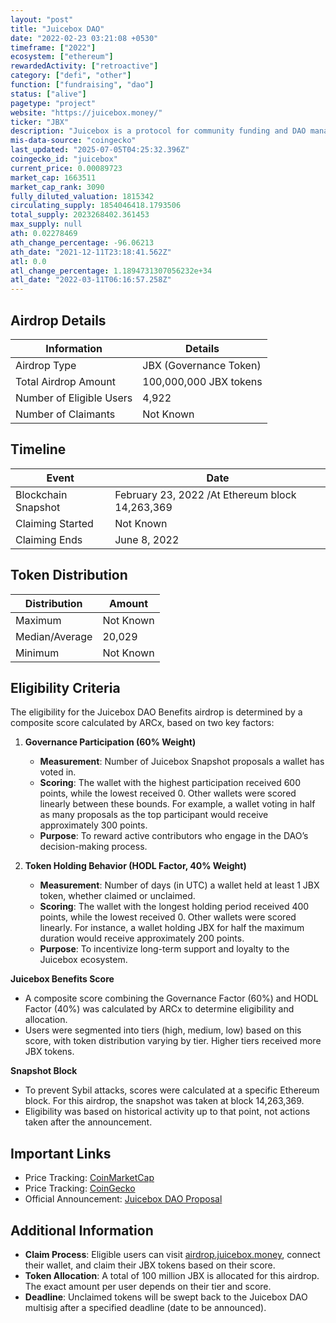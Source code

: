 ```yaml
---
layout: "post"
title: "Juicebox DAO"
date: "2022-02-23 03:21:08 +0530"
timeframe: ["2022"]
ecosystem: ["ethereum"]
rewardedActivity: ["retroactive"]
category: ["defi", "other"]
function: ["fundraising", "dao"]
status: ["alive"]
pagetype: "project"
website: "https://juicebox.money/"
ticker: "JBX"
description: "Juicebox is a protocol for community funding and DAO management, enabling projects to raise funds in a transparent and decentralized manner."
mis-data-source: "coingecko"
last_updated: "2025-07-05T04:25:32.396Z"
coingecko_id: "juicebox"
current_price: 0.00089723
market_cap: 1663511
market_cap_rank: 3090
fully_diluted_valuation: 1815342
circulating_supply: 1854046418.1793506
total_supply: 2023268402.361453
max_supply: null
ath: 0.02278469
ath_change_percentage: -96.06213
ath_date: "2021-12-11T23:18:41.562Z"
atl: 0.0
atl_change_percentage: 1.1894731307056232e+34
atl_date: "2022-03-11T06:16:57.258Z"
---
```


## Airdrop Details

| Information              | Details                |
| ------------------------ | ---------------------- |
| Airdrop Type             | JBX (Governance Token) |
| Total Airdrop Amount     | 100,000,000 JBX tokens |
| Number of Eligible Users | 4,922                  |
| Number of Claimants      | Not Known              |

## Timeline

| Event               | Date                                            |
| ------------------- | ----------------------------------------------- |
| Blockchain Snapshot | February 23, 2022 /At Ethereum block 14,263,369 |
| Claiming Started    | Not Known                                       |
| Claiming Ends       | June 8, 2022                                    |

## Token Distribution

| Distribution   | Amount    |
| -------------- | --------- |
| Maximum        | Not Known |
| Median/Average | 20,029    |
| Minimum        | Not Known |

## Eligibility Criteria

The eligibility for the Juicebox DAO Benefits airdrop is determined by a composite score calculated by ARCx, based on two key factors:

1. **Governance Participation (60% Weight)**

   - **Measurement**: Number of Juicebox Snapshot proposals a wallet has voted in.
   - **Scoring**: The wallet with the highest participation received 600 points, while the lowest received 0. Other wallets were scored linearly between these bounds. For example, a wallet voting in half as many proposals as the top participant would receive approximately 300 points.
   - **Purpose**: To reward active contributors who engage in the DAO’s decision-making process.

2. **Token Holding Behavior (HODL Factor, 40% Weight)**
   - **Measurement**: Number of days (in UTC) a wallet held at least 1 JBX token, whether claimed or unclaimed.
   - **Scoring**: The wallet with the longest holding period received 400 points, while the lowest received 0. Other wallets were scored linearly. For instance, a wallet holding JBX for half the maximum duration would receive approximately 200 points.
   - **Purpose**: To incentivize long-term support and loyalty to the Juicebox ecosystem.

**Juicebox Benefits Score**

- A composite score combining the Governance Factor (60%) and HODL Factor (40%) was calculated by ARCx to determine eligibility and allocation.
- Users were segmented into tiers (high, medium, low) based on this score, with token distribution varying by tier. Higher tiers received more JBX tokens.

**Snapshot Block**

- To prevent Sybil attacks, scores were calculated at a specific Ethereum block. For this airdrop, the snapshot was taken at block 14,263,369.
- Eligibility was based on historical activity up to that point, not actions taken after the announcement.

## Important Links

- Price Tracking: [CoinMarketCap](https://coinmarketcap.com/currencies/juicebox/)
- Price Tracking: [CoinGecko](https://www.coingecko.com/en/coins/juicebox/)
- Official Announcement: [Juicebox DAO Proposal](https://snapshot.box/#/s:jbdao.eth/proposal/0xd10c56f453851063665241417642352beaf8816aca062c29f98b1f5154ff3cdd)

## Additional Information

- **Claim Process**: Eligible users can visit [airdrop.juicebox.money](https://airdrop.juicebox.money/), connect their wallet, and claim their JBX tokens based on their score.
- **Token Allocation**: A total of 100 million JBX is allocated for this airdrop. The exact amount per user depends on their tier and score.
- **Deadline**: Unclaimed tokens will be swept back to the Juicebox DAO multisig after a specified deadline (date to be announced).